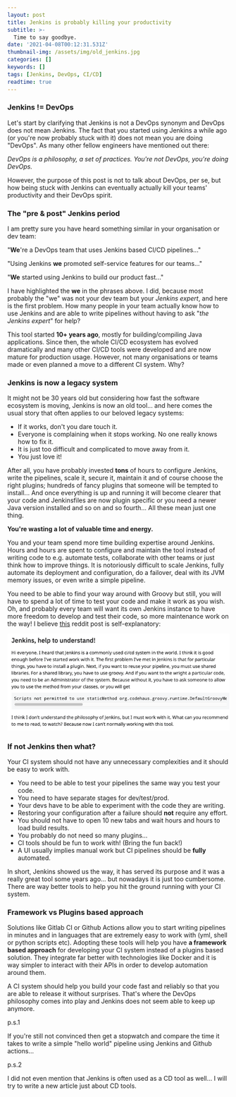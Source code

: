 ```yaml
---
layout: post
title: Jenkins is probably killing your productivity
subtitle: >-
  Time to say goodbye.
date: '2021-04-08T00:12:31.531Z'
thumbnail-img: /assets/img/old_jenkins.jpg
categories: []
keywords: []
tags: [Jenkins, DevOps, CI/CD]
readtime: true
---
```


### Jenkins != DevOps

Let's start by clarifying that Jenkins is not a DevOps synonym and DevOps does not mean Jenkins. The fact that you started using Jenkins a while ago (or you're now probably stuck with it) does not mean you are doing "DevOps". As many other fellow engineers have mentioned out there:

*DevOps is a philosophy, a set of practices. You're not DevOps, you're doing DevOps.*

However, the purpose of this post is not to talk about DevOps, per se, but how being stuck with Jenkins can eventually actually kill your teams' productivity and their DevOps spirit.

### The "pre & post" Jenkins period

I am pretty sure you have heard something similar in your organisation or dev team:

"**We**'re a DevOps team that uses Jenkins based CI/CD pipelines..."

"Using Jenkins **we** promoted self-service features for our teams..."

"**We** started using Jenkins to build our product fast..."


I have highlighted the **we** in the phrases above. I did, because most probably the "we" was not your dev team but your *Jenkins expert*, and here is the first problem. How many people in your team actually know how to use Jenkins and are able to write pipelines without having to ask "*the Jenkins expert*" for help?

This tool started **10+ years ago**, mostly for building/compiling Java applications. Since then, the whole CI/CD ecosystem has evolved dramatically and many other CI/CD tools were developed and are now mature for production usage. However, not many organisations or teams made or even planned a move to a different CI system. Why?

### Jenkins is now a legacy system

It might not be 30 years old but considering how fast the software ecosystem is moving, Jenkins is now an old tool... and here comes the usual story that often applies to our beloved legacy systems:

- If it works, don't you dare touch it.
- Everyone is complaining when it stops working. No one really knows how to fix it.
- It is just too difficult and complicated to move away from it.
- You just love it!


After all, you have probably invested **tons** of hours to configure Jenkins, write the pipelines, scale it, secure it, maintain it and of course choose the right plugins; hundreds of fancy plugins that someone will be tempted to install... And once everything is up and running it will become clearer that your code and Jenkinsfiles are now plugin specific or you need a newer Java version installed and so on and so fourth... All these mean just one thing.

**You're wasting a lot of valuable time and energy.**

You and your team spend more time building expertise around Jenkins. Hours and hours are spent to configure and maintain the tool instead of writing code to e.g. automate tests, collaborate with other teams or just think how to improve things. It is notoriously difficult to scale Jenkins, fully automate its deployment and configuration, do a failover, deal with its JVM memory issues, or even write a simple pipeline.

You need to be able to find your way around with Groovy but still, you will have to spend a lot of time to test your code and make it work as you wish. Oh, and probably every team will want its own Jenkins instance to have more freedom to develop and test their code, so more maintenance work on the way! I believe [this](https://www.reddit.com/r/devops/comments/jgodgb/jenkins_help_to_understand) reddit post is self-explanatory:

<p align="center">
  <img src="/assets/img/jenkins_complexity.png" alt="https://www.reddit.com/r/devops/comments/jgodgb/jenkins_help_to_understand">
</p>


### If not Jenkins then what?

 Your CI system should not have any unnecessary complexities and it should be easy to work with.

* You need to be able to test your pipelines the same way you test your code.
* You need to have separate stages for dev/test/prod.
* Your devs have to be able to experiment with the code they are writing.
* Restoring your configuration after a failure should **not** require any effort.
* You should not have to open 10 new tabs and wait hours and hours to load build results.
* You probably do not need so many plugins...
* CI tools should be fun to work with! (Bring the fun back!)
* A UI usually implies manual work but CI pipelines should be **fully** automated.

In short, Jenkins showed us the way, it has served its purpose and it was a really great tool some years ago... but nowadays it is just too cumbersome. There are way better tools to help you hit the ground running with your CI system.

### Framework vs Plugins based approach

Solutions like Gitlab CI or Github Actions allow you to start writing pipelines in minutes and in languages that are extremely easy to work with (yml, shell or python scripts etc). Adopting these tools will help you have **a framework based approach** for developing your CI system instead of a plugins based solution. They integrate far better with technologies like Docker and it is way simpler to interact with their APIs in order to develop automation around them.

A CI system should help you build your code fast and reliably so that you are able to release it without surprises. That's where the DevOps philosophy comes into play and Jenkins does not seem able to keep up anymore.

p.s.1

If you're still not convinced then get a stopwatch and compare the time it takes to write a simple "hello world" pipeline using Jenkins and Github actions...

p.s.2

I did not even mention that Jenkins is often used as a CD tool as well... I will try to write a new article just about CD tools.